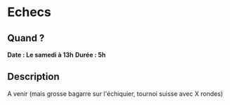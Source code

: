 # Echecs
## Quand ?
**Date : Le samedi à 13h**
**Durée  : 5h**
## Description
A venir (mais grosse bagarre sur l'échiquier, tournoi suisse avec X rondes)
